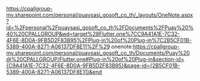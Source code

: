 https://cpallgroup-my.sharepoint.com/personal/puaysasi_gosoft_co_th/_layouts/OneNote.aspx?id=%2Fpersonal%2Fpuaysasi_gosoft_co_th%2FDocuments%2FPuay%20%40%20CPALLGROUP&wd=target%28Flutter.one%7CC9A41A1E-7C32-4F6E-8D0A-9FB5D2F83B95%2FPlug-in%20of%20Plug-in%7C2B5CF01B-5389-400A-8271-A06137DF8E11%2F%29
onenote:https://cpallgroup-my.sharepoint.com/personal/puaysasi_gosoft_co_th/Documents/Puay%20@%20CPALLGROUP/Flutter.one#Plug-in%20of%20Plug-in&section-id={C9A41A1E-7C32-4F6E-8D0A-9FB5D2F83B95}&page-id={2B5CF01B-5389-400A-8271-A06137DF8E11}&end
